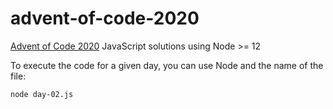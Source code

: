 # advent-of-code-2020

[Advent of Code 2020](https://adventofcode.com/2020) JavaScript solutions using Node >= 12

To execute the code for a given day, you can use Node and the name of the file:

```bash
node day-02.js
```

